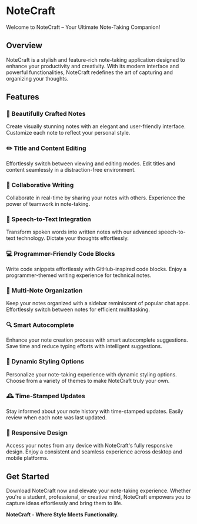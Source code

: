 # NoteCraft

Welcome to NoteCraft – Your Ultimate Note-Taking Companion!

## Overview

NoteCraft is a stylish and feature-rich note-taking application designed to enhance your productivity and creativity. With its modern interface and powerful functionalities, NoteCraft redefines the art of capturing and organizing your thoughts.

## Features

### 📝 Beautifully Crafted Notes

Create visually stunning notes with an elegant and user-friendly interface. Customize each note to reflect your personal style.

### ✏️ Title and Content Editing

Effortlessly switch between viewing and editing modes. Edit titles and content seamlessly in a distraction-free environment.

### 🤝 Collaborative Writing

Collaborate in real-time by sharing your notes with others. Experience the power of teamwork in note-taking.

### 🎤 Speech-to-Text Integration

Transform spoken words into written notes with our advanced speech-to-text technology. Dictate your thoughts effortlessly.

### 💻 Programmer-Friendly Code Blocks

Write code snippets effortlessly with GitHub-inspired code blocks. Enjoy a programmer-themed writing experience for technical notes.

### 📂 Multi-Note Organization

Keep your notes organized with a sidebar reminiscent of popular chat apps. Effortlessly switch between notes for efficient multitasking.

### 🔍 Smart Autocomplete

Enhance your note creation process with smart autocomplete suggestions. Save time and reduce typing efforts with intelligent suggestions.

### 🎨 Dynamic Styling Options

Personalize your note-taking experience with dynamic styling options. Choose from a variety of themes to make NoteCraft truly your own.

### 🕰️ Time-Stamped Updates

Stay informed about your note history with time-stamped updates. Easily review when each note was last updated.

### 📱 Responsive Design

Access your notes from any device with NoteCraft's fully responsive design. Enjoy a consistent and seamless experience across desktop and mobile platforms.

## Get Started

Download NoteCraft now and elevate your note-taking experience. Whether you're a student, professional, or creative mind, NoteCraft empowers you to capture ideas effortlessly and bring them to life.

**NoteCraft - Where Style Meets Functionality.**
